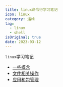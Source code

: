 ```yaml
---
title: linux命令行学习笔记
icon: linux
category: 运维
tag:
  - linux
  - shell
isOriginal: true
date: 2023-03-12
---
```


`linux`学习笔记

<!-- more -->

- [一些概念](linuxConcept.md)
- [文件相关操作](fileCcommand.md)
- [应用和包管理](package.md)
